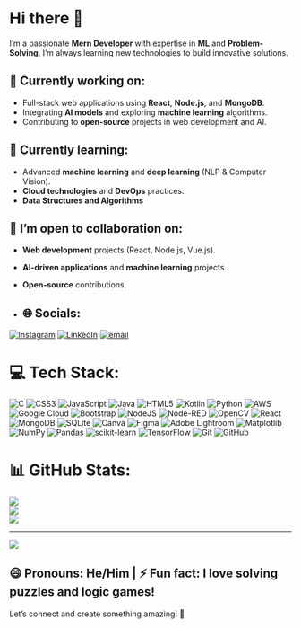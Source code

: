 # Hi there 👋

I’m a passionate **Mern Developer** with expertise in **ML** and **Problem-Solving**. I’m always learning new technologies to build innovative solutions.

## 🔭 Currently working on:
- Full-stack web applications using **React**, **Node.js**, and **MongoDB**.
- Integrating **AI models** and exploring **machine learning** algorithms.
- Contributing to **open-source** projects in web development and AI.

## 🌱 Currently learning:
- Advanced **machine learning** and **deep learning** (NLP & Computer Vision).
- **Cloud technologies** and **DevOps** practices.
- **Data Structures and Algorithms**

## 👯 I’m open to collaboration on:
- **Web development** projects (React, Node.js, Vue.js).
- **AI-driven applications** and **machine learning** projects.
- **Open-source** contributions.

- ## 🌐 Socials:
[![Instagram](https://img.shields.io/badge/Instagram-%23E4405F.svg?logo=Instagram&logoColor=white)](https://instagram.com/ajay_mudettula) [![LinkedIn](https://img.shields.io/badge/LinkedIn-%230077B5.svg?logo=linkedin&logoColor=white)](https://linkedin.com/in/ajay-mudettula) [![email](https://img.shields.io/badge/Email-D14836?logo=gmail&logoColor=white)](mailto:majayyadav1357@gmail.com) 

# 💻 Tech Stack:
![C](https://img.shields.io/badge/c-%2300599C.svg?style=for-the-badge&logo=c&logoColor=white) ![CSS3](https://img.shields.io/badge/css3-%231572B6.svg?style=for-the-badge&logo=css3&logoColor=white) ![JavaScript](https://img.shields.io/badge/javascript-%23323330.svg?style=for-the-badge&logo=javascript&logoColor=%23F7DF1E) ![Java](https://img.shields.io/badge/java-%23ED8B00.svg?style=for-the-badge&logo=openjdk&logoColor=white) ![HTML5](https://img.shields.io/badge/html5-%23E34F26.svg?style=for-the-badge&logo=html5&logoColor=white) ![Kotlin](https://img.shields.io/badge/kotlin-%237F52FF.svg?style=for-the-badge&logo=kotlin&logoColor=white) ![Python](https://img.shields.io/badge/python-3670A0?style=for-the-badge&logo=python&logoColor=ffdd54) ![AWS](https://img.shields.io/badge/AWS-%23FF9900.svg?style=for-the-badge&logo=amazon-aws&logoColor=white) ![Google Cloud](https://img.shields.io/badge/GoogleCloud-%234285F4.svg?style=for-the-badge&logo=google-cloud&logoColor=white) ![Bootstrap](https://img.shields.io/badge/bootstrap-%238511FA.svg?style=for-the-badge&logo=bootstrap&logoColor=white) ![NodeJS](https://img.shields.io/badge/node.js-6DA55F?style=for-the-badge&logo=node.js&logoColor=white) ![Node-RED](https://img.shields.io/badge/Node--RED-%238F0000.svg?style=for-the-badge&logo=node-red&logoColor=white) ![OpenCV](https://img.shields.io/badge/opencv-%23white.svg?style=for-the-badge&logo=opencv&logoColor=white) ![React](https://img.shields.io/badge/react-%2320232a.svg?style=for-the-badge&logo=react&logoColor=%2361DAFB) ![MongoDB](https://img.shields.io/badge/MongoDB-%234ea94b.svg?style=for-the-badge&logo=mongodb&logoColor=white) ![SQLite](https://img.shields.io/badge/sqlite-%2307405e.svg?style=for-the-badge&logo=sqlite&logoColor=white) ![Canva](https://img.shields.io/badge/Canva-%2300C4CC.svg?style=for-the-badge&logo=Canva&logoColor=white) ![Figma](https://img.shields.io/badge/figma-%23F24E1E.svg?style=for-the-badge&logo=figma&logoColor=white) ![Adobe Lightroom](https://img.shields.io/badge/Adobe%20Lightroom-31A8FF.svg?style=for-the-badge&logo=Adobe%20Lightroom&logoColor=white) ![Matplotlib](https://img.shields.io/badge/Matplotlib-%23ffffff.svg?style=for-the-badge&logo=Matplotlib&logoColor=black) ![NumPy](https://img.shields.io/badge/numpy-%23013243.svg?style=for-the-badge&logo=numpy&logoColor=white) ![Pandas](https://img.shields.io/badge/pandas-%23150458.svg?style=for-the-badge&logo=pandas&logoColor=white) ![scikit-learn](https://img.shields.io/badge/scikit--learn-%23F7931E.svg?style=for-the-badge&logo=scikit-learn&logoColor=white) ![TensorFlow](https://img.shields.io/badge/TensorFlow-%23FF6F00.svg?style=for-the-badge&logo=TensorFlow&logoColor=white) ![Git](https://img.shields.io/badge/git-%23F05033.svg?style=for-the-badge&logo=git&logoColor=white) ![GitHub](https://img.shields.io/badge/github-%23121011.svg?style=for-the-badge&logo=github&logoColor=white)
# 📊 GitHub Stats:
![](https://github-readme-stats.vercel.app/api?username=AjaySmarc&theme=dark&hide_border=false&include_all_commits=false&count_private=false)<br/>
![](https://nirzak-streak-stats.vercel.app/?user=AjaySmarc&theme=dark&hide_border=false)<br/>
![](https://github-readme-stats.vercel.app/api/top-langs/?username=AjaySmarc&theme=dark&hide_border=false&include_all_commits=false&count_private=false&layout=compact)

---
[![](https://visitcount.itsvg.in/api?id=AjaySmarc&icon=0&color=0)](https://visitcount.itsvg.in)


<!-- Proudly created with GPRM ( https://gprm.itsvg.in ) -->

## 😄 Pronouns: He/Him | ⚡ Fun fact: I love solving puzzles and logic games!

Let’s connect and create something amazing! 🚀
